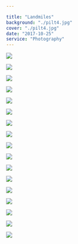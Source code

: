 ```yaml
---

title: "Landmiles"
background: "./pilt4.jpg"
cover: "./pilt4.jpg"
date: "2017-10-25"
service: "Photography"
---
```

![](./pilt6.jpg)

![](./pilt7.jpg)

![](./pilt8.jpg)

![](./pilt9.jpg//)

![](./pilt10.jpg)

![](./pilt11.jpg//)

![](./pilt12.jpg)

![](./pilt13.jpg)

![](./pilt14.jpg)

![](./pilt15.jpg)

![](./pilt16.jpg)

![](./pilt17.jpg)

![](./pilt18.jpg)

![](./pilt19.jpg)

![](./pilt20.jpg)

![](./pilt21.jpg)

![](./pilt22.jpg//)
